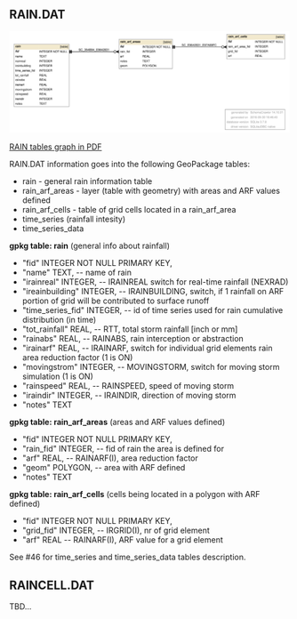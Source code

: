 
<a name="rain"></a>
## RAIN.DAT 

![RAIN tables graph](db_schema_graphs/rain.svg)

[RAIN tables graph in PDF](db_schema_graphs/rain.pdf)

RAIN.DAT information goes into the following GeoPackage tables: 

* rain - general rain information table
* rain_arf_areas - layer (table with geometry) with areas and ARF values defined
* rain_arf_cells - table of grid cells located in a rain_arf_area
* time_series (rainfall intesity)
* time_series_data

**gpkg table: rain** (general info about rainfall)

* "fid" INTEGER NOT NULL PRIMARY KEY,
* "name" TEXT, -- name of rain
* "irainreal" INTEGER, -- IRAINREAL switch for real-time rainfall (NEXRAD)
* "ireainbuilding" INTEGER, -- IRAINBUILDING, switch, if 1 rainfall on ARF portion of grid will be contributed to surface runoff
* "time_series_fid" INTEGER, -- id of time series used for rain cumulative distribution (in time) 
* "tot_rainfall" REAL, -- RTT, total storm rainfall [inch or mm]
* "rainabs" REAL, -- RAINABS, rain interception or abstraction
* "irainarf" REAL, -- IRAINARF, switch for individual grid elements rain area reduction factor (1 is ON)
* "movingstrom" INTEGER, -- MOVINGSTORM, switch for moving storm simulation (1 is ON)
* "rainspeed" REAL, -- RAINSPEED, speed of moving storm
* "iraindir" INTEGER, -- IRAINDIR, direction of moving storm
* "notes" TEXT

**gpkg table: rain_arf_areas** (areas and ARF values defined)

* "fid" INTEGER NOT NULL PRIMARY KEY,
* "rain_fid" INTEGER, -- fid of rain the area is defined for
* "arf" REAL, -- RAINARF(I), area reduction factor
* "geom" POLYGON, -- area with ARF defined
* "notes" TEXT

**gpkg table: rain_arf_cells** (cells being located in a polygon with ARF defined)

* "fid" INTEGER NOT NULL PRIMARY KEY, 
* "grid_fid" INTEGER, -- IRGRID(I), nr of grid element
* "arf" REAL -- RAINARF(I), ARF value for a grid element

See #46 for time_series and time_series_data tables description.

<a name="raincell"></a>
## RAINCELL.DAT 

TBD...

